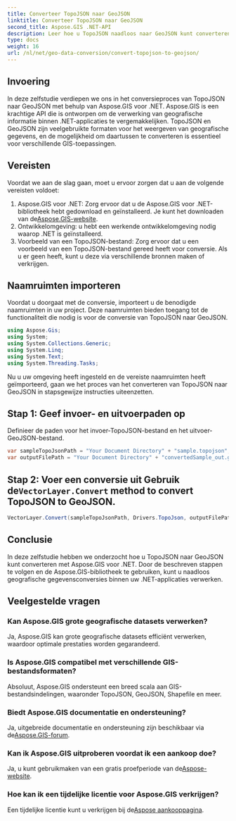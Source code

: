 ```yaml
---
title: Converteer TopoJSON naar GeoJSON
linktitle: Converteer TopoJSON naar GeoJSON
second_title: Aspose.GIS .NET-API
description: Leer hoe u TopoJSON naadloos naar GeoJSON kunt converteren met Aspose.GIS voor .NET. Volg onze stapsgewijze handleiding voor efficiënte verwerking van geografische gegevens.
type: docs
weight: 16
url: /nl/net/geo-data-conversion/convert-topojson-to-geojson/
---
```

## Invoering
In deze zelfstudie verdiepen we ons in het conversieproces van TopoJSON naar GeoJSON met behulp van Aspose.GIS voor .NET. Aspose.GIS is een krachtige API die is ontworpen om de verwerking van geografische informatie binnen .NET-applicaties te vergemakkelijken. TopoJSON en GeoJSON zijn veelgebruikte formaten voor het weergeven van geografische gegevens, en de mogelijkheid om daartussen te converteren is essentieel voor verschillende GIS-toepassingen.
## Vereisten
Voordat we aan de slag gaan, moet u ervoor zorgen dat u aan de volgende vereisten voldoet:
1.  Aspose.GIS voor .NET: Zorg ervoor dat u de Aspose.GIS voor .NET-bibliotheek hebt gedownload en geïnstalleerd. Je kunt het downloaden van de[Aspose.GIS-website](https://releases.aspose.com/gis/net/).
2. Ontwikkelomgeving: u hebt een werkende ontwikkelomgeving nodig waarop .NET is geïnstalleerd.
3. Voorbeeld van een TopoJSON-bestand: Zorg ervoor dat u een voorbeeld van een TopoJSON-bestand gereed heeft voor conversie. Als u er geen heeft, kunt u deze via verschillende bronnen maken of verkrijgen.

## Naamruimten importeren
Voordat u doorgaat met de conversie, importeert u de benodigde naamruimten in uw project. Deze naamruimten bieden toegang tot de functionaliteit die nodig is voor de conversie van TopoJSON naar GeoJSON.

   ```csharp
using Aspose.Gis;
using System;
using System.Collections.Generic;
using System.Linq;
using System.Text;
using System.Threading.Tasks;
```

Nu u uw omgeving heeft ingesteld en de vereiste naamruimten heeft geïmporteerd, gaan we het proces van het converteren van TopoJSON naar GeoJSON in stapsgewijze instructies uiteenzetten.
## Stap 1: Geef invoer- en uitvoerpaden op

Definieer de paden voor het invoer-TopoJSON-bestand en het uitvoer-GeoJSON-bestand.
```csharp
var sampleTopoJsonPath = "Your Document Directory" + "sample.topojson";
var outputFilePath = "Your Document Directory" + "convertedSample_out.geojson";
```
##  Stap 2: Voer een conversie uit Gebruik de`VectorLayer.Convert` method to convert TopoJSON to GeoJSON.
```csharp
VectorLayer.Convert(sampleTopoJsonPath, Drivers.TopoJson, outputFilePath, Drivers.GeoJson);
```

## Conclusie
In deze zelfstudie hebben we onderzocht hoe u TopoJSON naar GeoJSON kunt converteren met Aspose.GIS voor .NET. Door de beschreven stappen te volgen en de Aspose.GIS-bibliotheek te gebruiken, kunt u naadloos geografische gegevensconversies binnen uw .NET-applicaties verwerken.
## Veelgestelde vragen
### Kan Aspose.GIS grote geografische datasets verwerken?
Ja, Aspose.GIS kan grote geografische datasets efficiënt verwerken, waardoor optimale prestaties worden gegarandeerd.
### Is Aspose.GIS compatibel met verschillende GIS-bestandsformaten?
Absoluut, Aspose.GIS ondersteunt een breed scala aan GIS-bestandsindelingen, waaronder TopoJSON, GeoJSON, Shapefile en meer.
### Biedt Aspose.GIS documentatie en ondersteuning?
 Ja, uitgebreide documentatie en ondersteuning zijn beschikbaar via de[Aspose.GIS-forum](https://forum.aspose.com/c/gis/33).
### Kan ik Aspose.GIS uitproberen voordat ik een aankoop doe?
 Ja, u kunt gebruikmaken van een gratis proefperiode van de[Aspose-website](https://releases.aspose.com/).
### Hoe kan ik een tijdelijke licentie voor Aspose.GIS verkrijgen?
 Een tijdelijke licentie kunt u verkrijgen bij de[Aspose aankooppagina](https://purchase.aspose.com/temporary-license/).